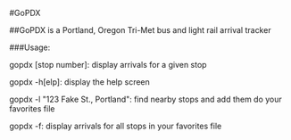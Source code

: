 #GoPDX

##GoPDX is a Portland, Oregon Tri-Met bus and light rail arrival tracker

###Usage:

gopdx [stop number]: display arrivals for a given stop

gopdx -h[elp]: display the help screen

gopdx -l "123 Fake St., Portland": find nearby stops and add them do your favorites file

gopdx -f: display arrivals for all stops in your favorites file



